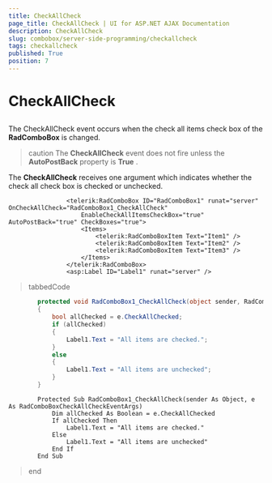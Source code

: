 ```yaml
---
title: CheckAllCheck
page_title: CheckAllCheck | UI for ASP.NET AJAX Documentation
description: CheckAllCheck
slug: combobox/server-side-programming/checkallcheck
tags: checkallcheck
published: True
position: 7
---
```


# CheckAllCheck



## 

The CheckAllCheck event occurs when the check all items check box of the __RadComboBox__ is changed.

>caution The __CheckAllCheck__ event does not fire unless the __AutoPostBack__ property is __True__ .
>


The __CheckAllCheck__ receives one argument which indicates whether the check all check box is checked or unchecked.

````ASPNET
	            <telerik:RadComboBox ID="RadComboBox1" runat="server" OnCheckAllCheck="RadComboBox1_CheckAllCheck"
	                EnableCheckAllItemsCheckBox="true" AutoPostBack="true" CheckBoxes="true">
	                <Items>
	                    <telerik:RadComboBoxItem Text="Item1" />
	                    <telerik:RadComboBoxItem Text="Item2" />
	                    <telerik:RadComboBoxItem Text="Item3" />
	                </Items>
	            </telerik:RadComboBox>
	            <asp:Label ID="Label1" runat="server" />
````



>tabbedCode

````C#
	    protected void RadComboBox1_CheckAllCheck(object sender, RadComboBoxCheckAllCheckEventArgs e)
	    {
	        bool allChecked = e.CheckAllChecked;
	        if (allChecked)
	        {
	            Label1.Text = "All items are checked.";
	        }
	        else
	        {
	            Label1.Text = "All items are unchecked";
	        }
	    }
````



````VB.NET
	    Protected Sub RadComboBox1_CheckAllCheck(sender As Object, e As RadComboBoxCheckAllCheckEventArgs)
	        Dim allChecked As Boolean = e.CheckAllChecked
	        If allChecked Then
	            Label1.Text = "All items are checked."
	        Else
	            Label1.Text = "All items are unchecked"
	        End If
	    End Sub
````


>end
